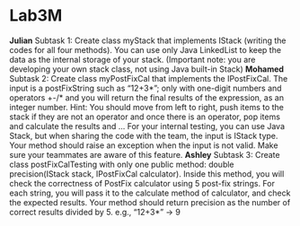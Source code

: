 # Lab3M
**Julian**
Subtask 1: Create class myStack that implements IStack (writing the codes for all four methods).
You can use only Java LinkedList to keep the data as the internal storage of your stack.
(Important note: you are developing your own stack class, not using Java built-in Stack)
**Mohamed**
Subtask 2: Create class myPostFixCal that implements the IPostFixCal. The input is a
postFixString such as “12+3*”; only with one-digit numbers and operators +-/* and you will
return the final results of the expression, as an integer number.
Hint: You should move from left to right, push items to the stack if they are not an operator and
once there is an operator, pop items and calculate the results and ...
For your internal testing, you can use Java Stack, but when sharing the code with the team, the
input is IStack type.
Your method should raise an exception when the input is not valid. Make sure your teammates
are aware of this feature.
**Ashley**
Subtask 3: Create class postFixCalTesting with only one public method:
double precision(IStack stack, IPostFixCal calculator).
Inside this method, you will check the correctness of PostFix calculator using 5 post-fix strings.
For each string, you will pass it to the calculate method of calculator, and check the expected
results. Your method should return precision as the number of correct results divided by 5.
e.g., “12+3*” → 9
